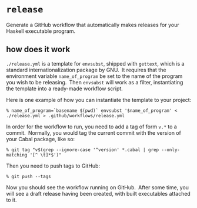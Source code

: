 # `release`

Generate a GitHub workflow that automatically makes releases for your Haskell executable program. 

## how does it work

`./release.yml` is a template for `envsubst`, shipped with `gettext`, which is a standard internationalization package by GNU. It requires that the environment variable `name_of_program` be set to the name of the program you wish to be releasing. Then `envsubst` will work as a filter, instantiating the template into a ready-made workflow script.

Here is one example of how you can instantiate the template to your project:

```
% name_of_program=`basename $(pwd)` envsubst '$name_of_program' < ./release.yml > .github/workflows/release.yml
```

In order for the workflow to run, you need to add a tag of form `v.*` to a commit. Normally, you would tag the current commit with the version of your Cabal package, like so:

```
% git tag "v$(grep --ignore-case '^version' *.cabal | grep --only-matching '[^ \t]*$')"
```

Then you need to push tags to GitHub:

```
% git push --tags
```

Now you should see the workflow running on GitHub. After some time, you will see a draft release having been created, with built executables attached to it.

